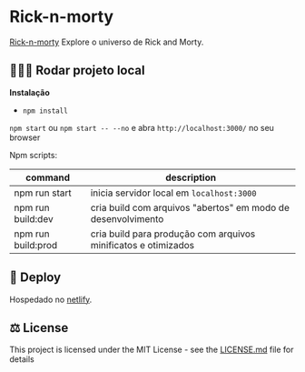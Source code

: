 # Rick-n-morty #

[Rick-n-morty]() Explore o universo de Rick and Morty.

## 🏃🏽‍♂️ Rodar projeto local

**Instalação**
- `npm install`

`npm start` ou `npm start -- --no` e abra `http://localhost:3000/` no seu browser

Npm scripts:

| command              | description                                                                                                                                  |
| -------------------- | -------------------------------------------------------------------------------------------------------------------------------------------- |
| npm run start        | inicia servidor local em `localhost:3000`                                                                                                    |
| npm run build:dev    | cria build com arquivos "abertos" em modo de desenvolvimento                                                                                 |
| npm run build:prod   | cria build para produção com arquivos minificatos e otimizados                                                                               |


## 🚀 Deploy

Hospedado no [netlify](https://www.netlify.com/).

## ⚖️ License

This project is licensed under the MIT License - see the [LICENSE.md](LICENSE.md) file for details